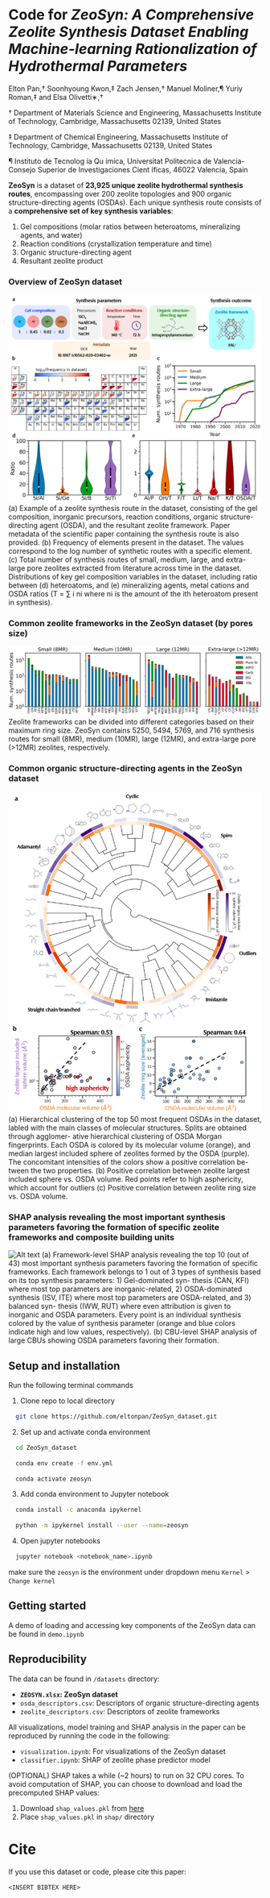 # Code for *ZeoSyn: A Comprehensive Zeolite Synthesis Dataset Enabling Machine-learning Rationalization of Hydrothermal Parameters*

Elton Pan,† Soonhyoung Kwon,‡ Zach Jensen,† Manuel Moliner,¶ Yuriy Roman,‡ and Elsa Olivetti∗,†

† Department of Materials Science and Engineering, Massachusetts Institute of Technology, Cambridge, Massachusetts 02139, United States

‡ Department of Chemical Engineering, Massachusetts Institute of Technology, Cambridge, Massachusetts 02139, United States

¶ Instituto de Tecnolog ́ıa Qu ́ımica, Universitat Politecnica de Valencia-Consejo Superior de
Investigaciones Cient ́ıficas, 46022 Valencia, Spain

**ZeoSyn** is a dataset of **23,925 unique zeolite hydrothermal synthesis routes**, encompassing over 200 zeolite topologies and 900 organic structure-directing agents (OSDAs).
Each unique synthesis route consists of a **comprehensive set of key synthesis variables**:
1. Gel compositions (molar ratios between heteroatoms, mineralizing agents, and water)
2. Reaction conditions (crystallization temperature and time)
3. Organic structure-directing agent
4. Resultant zeolite product

### Overview of ZeoSyn dataset
![Alt text](/figures/overview.png "overview")
(a) Example of a zeolite synthesis route in the
dataset, consisting of the gel composition, inorganic precursors, reaction conditions, organic
structure-directing agent (OSDA), and the resultant zeolite framework. Paper metadata of
the scientific paper containing the synthesis route is also provided. (b) Frequency of elements
present in the dataset. The values correspond to the log number of synthetic routes with a
specific element. (c) Total number of synthesis routes of small, medium, large, and extra-
large pore zeolites extracted from literature across time in the dataset. Distributions of key
gel composition variables in the dataset, including ratio between (d) heteroatoms, and (e)
mineralizing agents, metal cations and OSDA ratios (T = ∑
i ni where ni is the amount of
the ith heteroatom present in synthesis).

### Common zeolite frameworks in the ZeoSyn dataset (by pores size)
![Alt text](/figures/zeo_distribution_by_zeotype_pore.png "frameworks")
Zeolite frameworks can be divided into different categories based on their maximum ring
size. ZeoSyn contains 5250, 5494, 5769, and 716 synthesis routes for small (8MR), medium
(10MR), large (12MR), and extra-large pore (>12MR) zeolites, respectively.

### Common organic structure-directing agents in the ZeoSyn dataset
![Alt text](/figures/osda_hierarchy.png "osda")
(a) Hierarchical clustering of the top 50 most frequent OSDAs in the dataset,
labled with the main classes of molecular structures. Splits are obtained through agglomer-
ative hierarchical clustering of OSDA Morgan fingerprints. Each OSDA is colored by its
molecular volume (orange), and median largest included sphere of zeolites formed by the
OSDA (purple). The concomitant intensities of the colors show a positive correlation be-
tween the two properties. (b) Positive correlation between zeolite largest included sphere vs.
OSDA volume. Red points refer to high asphericity, which account for outliers (c) Positive
correlation between zeolite ring size vs. OSDA volume.

### SHAP analysis revealing the most important synthesis parameters favoring the formation of specific zeolite frameworks and composite building units
![Alt text](/figures/SHAP_zeolite_cbu.png "shap")
(a) Framework-level SHAP analysis revealing the top 10 (out of 43) most important
synthesis parameters favoring the formation of specific frameworks. Each framework belongs
to 1 out of 3 types of synthesis based on its top synthesis parameters: 1) Gel-dominated syn-
thesis (CAN, KFI) where most top parameters are inorganic-related, 2) OSDA-dominated
synthesis (ISV, ITE) where most top parameters are OSDA-related, and 3) balanced syn-
thesis (IWW, RUT) where even attribution is given to inorganic and OSDA parameters.
Every point is an individual synthesis colored by the value of synthesis parameter (orange
and blue colors indicate high and low values, respectively). (b) CBU-level SHAP analysis
of large CBUs showing OSDA parameters favoring their formation.

## Setup and installation

Run the following terminal commands 

1. Clone repo to local directory

```bash
  git clone https://github.com/eltonpan/ZeoSyn_dataset.git
```

2. Set up and activate conda environment
```bash
  cd ZeoSyn_dataset
```
```bash
  conda env create -f env.yml
```
```bash
  conda activate zeosyn
```

3. Add conda environment to Jupyter notebook
```bash
  conda install -c anaconda ipykernel
```
```bash
  python -m ipykernel install --user --name=zeosyn
```

4. Open jupyter notebooks
```bash
  jupyter notebook <notebook_name>.ipynb
```

make sure the `zeosyn` is the environment under dropdown menu `Kernel` > `Change kernel`

## Getting started
A demo of loading and accessing key components of the ZeoSyn data can be found in `demo.ipynb`

## Reproducibility
The data can be found in `/datasets` directory:

* **`ZEOSYN.xlsx`: ZeoSyn dataset**
* `osda_descriptors.csv`: Descriptors of organic structure-directing agents
* `zeolite_descriptors.csv`: Descriptors of zeolite frameworks

All visualizations, model training and SHAP analysis in the paper can be reproduced by running the code in the following: 

* `visualization.ipynb`: For visualizations of the ZeoSyn dataset
* `classifier.ipynb`: SHAP of zeolite phase predictor model

(OPTIONAL) SHAP takes a while (~2 hours) to run on 32 CPU cores. To avoid computation of SHAP, you can choose to download and load the precomputed SHAP values:
1. Download `shap_values.pkl` from [here](https://figshare.com/s/5519f7668ff2f631f47f)
2. Place `shap_values.pkl` in `shap/` directory



# Cite
If you use this dataset or code, please cite this paper:
```
<INSERT BIBTEX HERE>
```